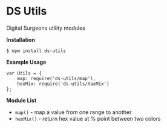 # DS Utils

Digital Surgeons utility modules

**Installation**

	$ npm install ds-utils
	
**Example Usage**

	var Utils = {
		map: require('ds-utils/map'),
		hexMix: require('ds-utils/haxMix')
	};
	
**Module List**

- `map()` - map a value from one range to another
- `hexMix()` - return hex value at % point between two colors
	